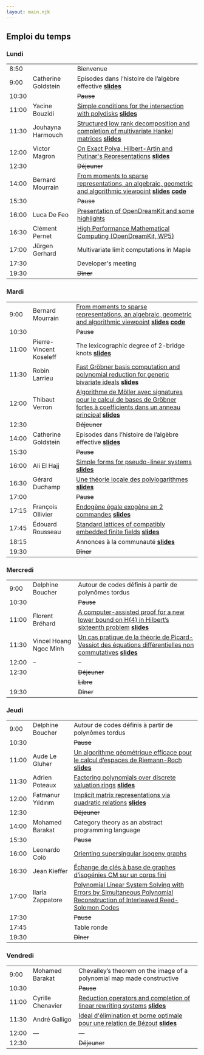 ```yaml
---
layout: main.njk
---
```


## Emploi du temps

### Lundi

||||
|-|-|-|
|  8:50 | | Bienvenue |
|  9:00 | Catherine Goldstein | Episodes dans l’histoire de l’algèbre effective **[slides](program/notes-goldstein.pdf)** |
| 10:30 | | ~~Pause~~ |
| 11:00 | Yacine Bouzidi | [Simple conditions for the intersection with polydisks](program/abs-bender.pdf) **[slides](program/slides-bouzidi.pdf)** |
| 11:30 | Jouhayna Harmouch | [Structured low rank decomposition and completion of multivariate Hankel matrices](program/abs-harmouch.pdf) **[slides](program/slides-harmouch.pdf)** |
| 12:00 | Victor Magron | [On Exact Polya, Hilbert-Artin and Putinar's Representations](program/abs-magron.pdf) **[slides](program/slides-magron.pdf)** |
| 12:30 | | ~~Déjeuner~~ |
| 14:00 | Bernard Mourrain | [From moments to sparse representations, an algebraic, geometric and algorithmic viewpoint](program/notes-mourrain.pdf) **[slides](program/slides-mourrain.pdf)** **[code](http://www-sop.inria.fr/members/Bernard.Mourrain/software/TensorDec/expl/0.Decomposition.html)** |
| 15:30 | | ~~Pause~~ |
| 16:00 | Luca De Feo | [Presentation of OpenDreamKit and some highlights](https://github.com/defeo/jncf-web-2019/blob/odk-jncf/opendreamkit-jncf.ipynb) |
| 16:30 | Clément Pernet | [High Performance Mathematical Computing (OpenDreamKit, WP5)](program/slides-pernet.pdf) |
| 17:00 | Jürgen Gerhard | Multivariate limit computations in Maple |
| 17:30 | | Developer's meeting |
| 19:30 | | ~~Dîner~~ |

### Mardi

||||
|-|-|-|
|  9:00 | Bernard Mourrain | [From moments to sparse representations, an algebraic, geometric and algorithmic viewpoint](program/notes-mourrain.pdf) **[slides](program/slides-mourrain.pdf)** **[code](http://www-sop.inria.fr/members/Bernard.Mourrain/software/TensorDec/expl/0.Decomposition.html)** |
| 10:30 | | ~~Pause~~ |
| 11:00 | Pierre-Vincent Koseleff | The lexicographic degree of 2-bridge knots **[slides](program/slides-koseleff.pdf)** |
| 11:30 | Robin Larrieu | [Fast Gröbner basis computation and polynomial reduction for generic bivariate ideals](program/abs-larrieu.pdf) **[slides](program/slides-larrieu.pdf)** |
| 12:00 | Thibaut Verron | [Algorithme de Möller avec signatures pour le calcul de bases de Gröbner fortes à coefficients dans un anneau principal](program/abs-verron.pdf) **[slides](program/slides-verron.pdf)** |
| 12:30 | | ~~Déjeuner~~ |
| 14:00 | Catherine Goldstein | Episodes dans l’histoire de l’algèbre effective **[slides](program/notes-goldstein.pdf)** |
| 15:30 | | ~~Pause~~ |
| 16:00 | Ali El Hajj | [Simple forms for pseudo-linear systems](program/abs-elhajj.pdf) **[slides](program/slides-elhajj.pdf)** |
| 16:30 | Gérard Duchamp | [Une théorie locale des polylogarithmes](program/abs-duchamp.pdf) **[slides](program/slides-duchamp.pdf)** |
| 17:00 | | ~~Pause~~ |
| 17:15 | François Ollivier | [Endogène égale exogène en 2 commandes](program/abs-ollivier.pdf) **[slides](program/slides-ollivier.pdf)** |
| 17:45 | Édouard Rousseau | [Standard lattices of compatibly embedded finite fields](program/abs-rousseau.pdf) **[slides](program/slides-rousseau.pdf)** |
| 18:15 | | Annonces à la communauté **[slides](program/annonces.pdf)** |
| 19:30 | | ~~Dîner~~ |


### Mercredi

||||
|-|-|-|
|  9:00 | Delphine Boucher | Autour de codes définis à partir de polynômes tordus |
| 10:30 | | ~~Pause~~ |
| 11:00 | Florent Bréhard | [A computer-assisted proof for a new lower bound on H(4) in Hilbert’s sixteenth problem](program/abs-brehard.pdf) **[slides](program/slides-brehard.pdf)** |
| 11:30 | Vincel Hoang Ngoc Minh | [Un cas pratique de la théorie de Picard-Vessiot des équations différentielles non commutatives](program/abs-minh.pdf) **[slides](program/slides-minh.pdf)** |
| 12:00 | – | – |
| 12:30 | | ~~Déjeuner~~ |
|       | | ~~Libre~~ |
| 19:30 | | ~~Dîner~~ |


### Jeudi

||||
|-|-|-|
|  9:00 | Delphine Boucher | Autour de codes définis à partir de polynômes tordus |
| 10:30 | | ~~Pause~~ |
| 11:00 | Aude Le Gluher | [Un algorithme géométrique efficace pour le calcul d’espaces de Riemann-Roch](program/abs-legluher.pdf) **[slides](program/slides-legluher.pdf)** |
| 11:30 | Adrien Poteaux | [Factoring polynomials over discrete valuation rings](program/abs-poteaux.pdf) **[slides](program/slides-poteaux.pdf)** |
| 12:00 | Fatmanur Yıldırım | [Implicit matrix representations via quadratic relations](program/abs-yildirim.pdf) **[slides](program/slides-yildirim.pdf)** |
| 12:30 | | ~~Déjeuner~~ |
| 14:00 | Mohamed Barakat | Category theory as an abstract programming language |
| 15:30 | | ~~Pause~~ |
| 16:00 | Leonardo Colò | [Orienting supersingular isogeny graphs](program/abs-colo.pdf) |
| 16:30 | Jean Kieffer | [Échange de clés à base de graphes d’isogénies CM sur un corps fini](program/abs-kieffer.pdf) |
| 17:00 | Ilaria Zappatore | [Polynomial Linear System Solving with Errors by Simultaneous Polynomial Reconstruction of Interleaved Reed-Solomon Codes](program/abs-zappatore.pdf) |
| 17:30 | | ~~Pause~~ |
| 17:45 | | Table ronde |
| 19:30 | | ~~Dîner~~ |


### Vendredi

||||
|-|-|-|
|  9:00 | Mohamed Barakat | Chevalley’s theorem on the image of a polynomial map made constructive |
| 10:30 | | ~~Pause~~ |
| 11:00 | Cyrille Chenavier | [Reduction operators and completion of linear rewriting systems](program/abs-chenavier.pdf) **[slides](program/slides-chenavier.pdf)** |
| 11:30 | André Galligo | [Ideal d'élimination et borne optimale pour une relation de Bézout](program/abs-galligo.pdf) **[slides](program/slides-galligo.pdf)** |
| 12:00 | — | — |
| 12:30 | | ~~Déjeuner~~ |
